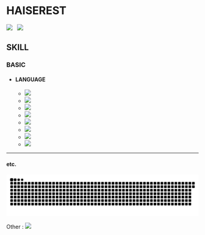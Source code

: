 # HAISEREST

<div> 
  <img height="180"  src="https://github-readme-stats.vercel.app/api/top-langs/?username=Haiserest&layout=compact&langs_count=16&theme=dark">
  &nbsp;
  <img height="180"  src="https://github-readme-stats.vercel.app/api?username=Haiserest&show_icons=True&hide_rank=True&theme=dark">
</div>


## SKILL
 ### BASIC
<div>
  
  * #### LANGUAGE
    * <img src="https://img.shields.io/badge/HTML-E34F26?style=for-the-badge&logo=html5&logoColor=white">
    * <img src="https://img.shields.io/badge/Go-00ADD8?style=for-the-badge&logo=go&logoColor=white">
    * <img src="https://img.shields.io/badge/C-00599C?style=for-the-badge&logo=c&logoColor=white">
    * <img src="https://img.shields.io/badge/Python-14354C?style=for-the-badge&logo=python&logoColor=white">
    * <img src="https://img.shields.io/badge/JavaScript-323330?style=for-the-badge&logo=javascript&logoColor=F7DF1E">
    * <img src="https://img.shields.io/badge/CSS-239120?&style=for-the-badge&logo=css3&logoColor=white">
    * <img src="https://img.shields.io/badge/React-20232A?style=for-the-badge&logo=react&logoColor=61DAFB">
    * <img src="https://img.shields.io/badge/MySQL-00000F?style=for-the-badge&logo=mysql&logoColor=white">
  
<!--   * #### ART
    * <img src="https://aleen42.github.io/badges/src/photoshop.svg"> -->
  
</div>

------------------------------------------------------------------
#### etc.

![Snake animation](https://github.com/Haiserest/Haiserest/blob/output/github-contribution-grid-snake.svg)

<div>
  Other :
  <img src="https://aleen42.github.io/badges/src/photoshop.svg">
<!--   <a href="https://steamcommunity.com/id/Haiserest" target="_blank"><img src="https://img.shields.io/badge/Steam-000000?style=for-the-badge&logo=steam&logoColor=white"></a>&nbsp;
  <a href="https://www.youtube.com/channel/UCcL4HQYrOhqMEmTldCZaCsg" target="_blank"><img src="https://img.shields.io/badge/YouTube-FF0000?style=for-the-badge&logo=youtube&logoColor=white"></a> -->
  
</div>

